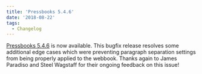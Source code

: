```yaml
---
title: 'Pressbooks 5.4.6'
date: '2018-08-22'
tags:
  - Changelog
---
```


[Pressbooks 5.4.6][1] is now available. This bugfix release resolves some additional edge
cases which were preventing paragraph separation settings from being properly applied to
the webbook. Thanks again to James Paradiso and Steel Wagstaff for their ongoing feedback
on this issue!

[1]: https://github.com/pressbooks/pressbooks/releases/tag/5.4.6
